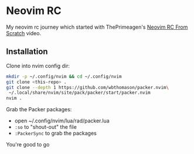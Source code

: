 Neovim RC
=========

My neovim rc journey which started with ThePrimeagen's
[Neovim RC From Scratch][1] video.

[1]: https://www.youtube.com/watch?v=w7i4amO_zaE

Installation
------------

Clone into nvim config dir:

```bash
mkdir -p ~/.config/nvim && cd ~/.config/nvim
git clone <this-repo> .
git clone --depth 1 https://github.com/wbthomason/packer.nvim\
 ~/.local/share/nvim/site/pack/packer/start/packer.nvim
nvim .
```

Grab the Packer packages:

- open ~/.config/nvim/lua/rad/packer.lua
- `:so` to "shout-out" the file
- `:PackerSync` to grab the packages

You're good to go
